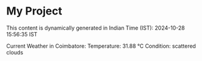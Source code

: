 # My Project

This content is dynamically generated in Indian Time (IST): 2024-10-28 15:56:35 IST


Current Weather in Coimbatore:
Temperature: 31.88 °C
Condition: scattered clouds
